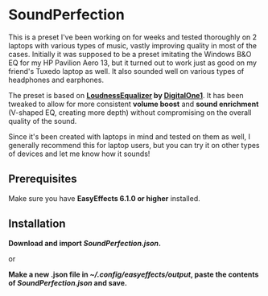 # SoundPerfection
This is a preset I've been working on for weeks and tested thoroughly on 2 laptops with various types of music, vastly improving quality in most of the cases. Initially it was supposed to be a preset imitating the Windows B&O EQ for my HP Pavilion Aero 13, but it turned out to work just as good on my friend's Tuxedo laptop as well. It also sounded well on various types of headphones and earphones.

The preset is based on **[LoudnessEqualizer](https://github.com/Digitalone1/EasyEffects-Presets) by [DigitalOne1](https://github.com/Digitalone1)**. It has been tweaked to allow for more consistent **volume boost** and **sound enrichment** (V-shaped EQ, creating more depth) without compromising on the overall quality of the sound.

Since it's been created with laptops in mind and tested on them as well, I generally recommend this for laptop users, but you can try it on other types of devices and let me know how it sounds!

## Prerequisites
Make sure you have **EasyEffects 6.1.0 or higher** installed.

## Installation
**Download and import _SoundPerfection.json_.**

or

**Make a new .json file in _~/.config/easyeffects/output_, paste the contents of _SoundPerfection.json_ and save.**

